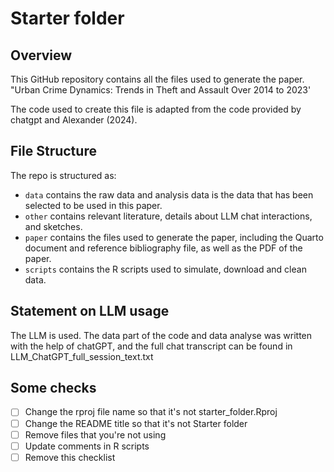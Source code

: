 # Starter folder

## Overview

This GitHub repository contains all the files used to generate the paper. "Urban Crime Dynamics: Trends in Theft and Assault Over 2014 to 2023'

The code used to create this file is adapted from the code provided by chatgpt and Alexander (2024).


## File Structure

The repo is structured as:

-   `data` contains the raw data and analysis data is the data that has been selected to be used in this paper.
-   `other` contains relevant literature, details about LLM chat interactions, and sketches.
-   `paper` contains the files used to generate the paper, including the Quarto document and reference bibliography file, as well as the PDF of the paper. 
-   `scripts` contains the R scripts used to simulate, download and clean data.

## Statement on LLM usage

The LLM is used. The data part of the code and data analyse was written with the help of chatGPT, and the full chat transcript can be found in LLM_ChatGPT_full_session_text.txt

## Some checks

- [ ] Change the rproj file name so that it's not starter_folder.Rproj
- [ ] Change the README title so that it's not Starter folder
- [ ] Remove files that you're not using
- [ ] Update comments in R scripts
- [ ] Remove this checklist